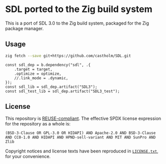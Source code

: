 <!--
© 2024 Carl Åstholm
SPDX-License-Identifier: MIT
-->

# SDL ported to the Zig build system

This is a port of SDL 3.0 to the Zig build system, packaged for the Zig package manager.

## Usage

```sh
zig fetch --save git+https://github.com/castholm/SDL.git
```

```zig
const sdl_dep = b.dependency("sdl", .{
    .target = target,
    .optimize = optimize,
    //.link_mode = .dynamic,
});
const sdl_lib = sdl_dep.artifact("SDL3");
const sdl_test_lib = sdl_dep.artifact("SDL3_test");
```

## License

This repository is [REUSE-compliant](https://reuse.software/). The effective SPDX license expression for the repository as a whole is:

```
(BSD-3-Clause OR GPL-3.0 OR HIDAPI) AND Apache-2.0 AND BSD-3-Clause AND CC0-1.0 AND HIDAPI AND HPND-sell-variant AND MIT AND SunPro AND Zlib
```

Copyright notices and license texts have been reproduced in [`LICENSE.txt`](LICENSE.txt), for your convenience.

